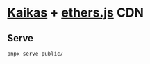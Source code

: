 # [Kaikas](https://docs.kaikas.io) + [ethers.js](https://docs.ethers.io/v6) CDN

## Serve

```bash
pnpx serve public/
```
